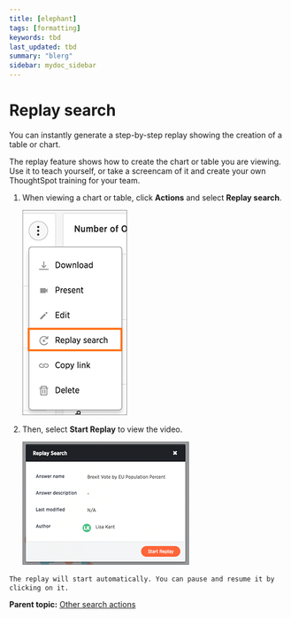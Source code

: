 ```yaml
---
title: [elephant]
tags: [formatting]
keywords: tbd
last_updated: tbd
summary: "blerg"
sidebar: mydoc_sidebar
---
```

# Replay search

You can instantly generate a step-by-step replay showing the creation of a table or chart.

The replay feature shows how to create the chart or table you are viewing. Use it to teach yourself, or take a screencam of it and create your own ThoughtSpot training for your team.

1.   When viewing a chart or table, click **Actions** and select **Replay search**​. 

     ![](../../../images/replay_search_icon.png "The Replay search icon") 

2.   Then, select **Start Replay​** to view the video. 

     ![](../../../images/start_replay_end_user.png "Start Replay") 

    The replay will start automatically. You can pause and resume it by clicking on it.


**Parent topic:** [Other search actions](../../../admin/complex_searches/search_actions.html)

